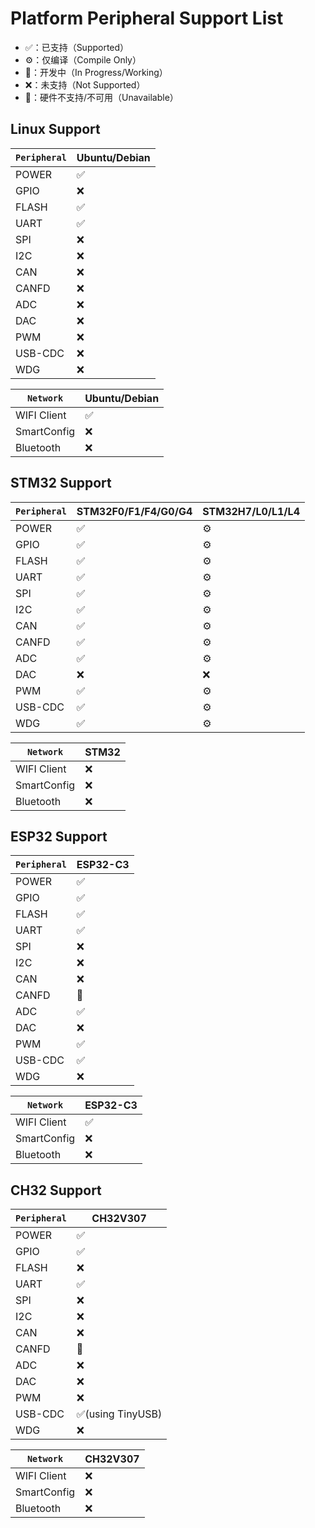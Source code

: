 # Platform Peripheral Support List

- ✅：已支持（Supported）
- ⚙️：仅编译（Compile Only）
- 🔄：开发中（In Progress/Working）
- ❌：未支持（Not Supported）
- 🚫：硬件不支持/不可用（Unavailable）

## Linux Support

| `Peripheral` | Ubuntu/Debian |
| ------------ | ------------- |
| POWER        | ✅             |
| GPIO         | ❌             |
| FLASH        | ✅             |
| UART         | ✅             |
| SPI          | ❌             |
| I2C          | ❌             |
| CAN          | ❌             |
| CANFD        | ❌             |
| ADC          | ❌             |
| DAC          | ❌             |
| PWM          | ❌             |
| USB-CDC      | ❌             |
| WDG          | ❌             |

| `Network`   | Ubuntu/Debian |
| ----------- | ------------- |
| WIFI Client | ✅             |
| SmartConfig | ❌             |
| Bluetooth   | ❌             |

## STM32 Support

| `Peripheral` | STM32F0/F1/F4/G0/G4 | STM32H7/L0/L1/L4 |
| ------------ | ------------------- | ---------------- |
| POWER        | ✅                   | ⚙️                |
| GPIO         | ✅                   | ⚙️                |
| FLASH        | ✅                   | ⚙️                |
| UART         | ✅                   | ⚙️                |
| SPI          | ✅                   | ⚙️                |
| I2C          | ✅                   | ⚙️                |
| CAN          | ✅                   | ⚙️                |
| CANFD        | ✅                   | ⚙️                |
| ADC          | ✅                   | ⚙️                |
| DAC          | ❌                   | ❌                |
| PWM          | ✅                   | ⚙️                |
| USB-CDC      | ✅                   | ⚙️                |
| WDG          | ✅                   | ⚙️                |

| `Network`   | STM32 |
| ----------- | ----- |
| WIFI Client | ❌     |
| SmartConfig | ❌     |
| Bluetooth   | ❌     |

## ESP32 Support

| `Peripheral` | ESP32-C3 |
| ------------ | -------- |
| POWER        | ✅        |
| GPIO         | ✅        |
| FLASH        | ✅        |
| UART         | ✅        |
| SPI          | ❌        |
| I2C          | ❌        |
| CAN          | ❌        |
| CANFD        | 🚫        |
| ADC          | ✅        |
| DAC          | ❌        |
| PWM          | ✅        |
| USB-CDC      | ✅        |
| WDG          | ❌        |

| `Network`   | ESP32-C3 |
| ----------- | -------- |
| WIFI Client | ✅        |
| SmartConfig | ❌        |
| Bluetooth   | ❌        |

## CH32 Support

| `Peripheral` | CH32V307         |
| ------------ | ---------------- |
| POWER        | ✅                |
| GPIO         | ✅                |
| FLASH        | ❌                |
| UART         | ✅                |
| SPI          | ❌                |
| I2C          | ❌                |
| CAN          | ❌                |
| CANFD        | 🚫                |
| ADC          | ❌                |
| DAC          | ❌                |
| PWM          | ❌                |
| USB-CDC      | ✅(using TinyUSB) |
| WDG          | ❌                |

| `Network`   | CH32V307 |
| ----------- | -------- |
| WIFI Client | ❌        |
| SmartConfig | ❌        |
| Bluetooth   | ❌        |

